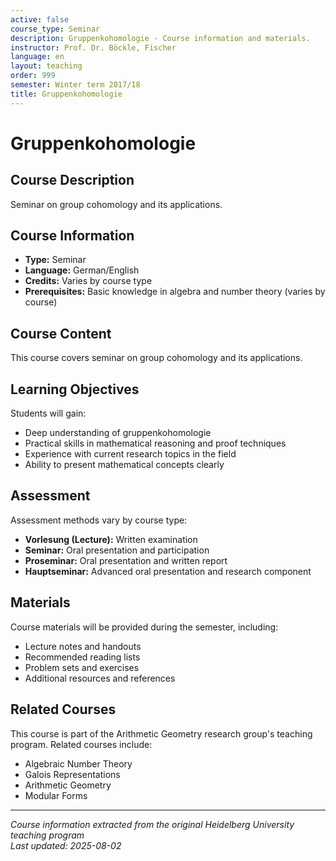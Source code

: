 ```yaml
---
active: false
course_type: Seminar
description: Gruppenkohomologie - Course information and materials.
instructor: Prof. Dr. Böckle, Fischer
language: en
layout: teaching
order: 999
semester: Winter term 2017/18
title: Gruppenkohomologie
---
```


# Gruppenkohomologie

## Course Description 

Seminar on group cohomology and its applications.

## Course Information 

- **Type:** Seminar
- **Language:** German/English
- **Credits:** Varies by course type
- **Prerequisites:** Basic knowledge in algebra and number theory (varies by course)

## Course Content 

This course covers seminar on group cohomology and its applications.

## Learning Objectives 

Students will gain:
- Deep understanding of gruppenkohomologie
- Practical skills in mathematical reasoning and proof techniques
- Experience with current research topics in the field
- Ability to present mathematical concepts clearly

## Assessment 

Assessment methods vary by course type:
- **Vorlesung (Lecture):** Written examination
- **Seminar:** Oral presentation and participation
- **Proseminar:** Oral presentation and written report
- **Hauptseminar:** Advanced oral presentation and research component

## Materials 

Course materials will be provided during the semester, including:
- Lecture notes and handouts
- Recommended reading lists
- Problem sets and exercises
- Additional resources and references

## Related Courses 

This course is part of the Arithmetic Geometry research group's teaching program. Related courses include:
- Algebraic Number Theory
- Galois Representations
- Arithmetic Geometry
- Modular Forms

---

*Course information extracted from the original Heidelberg University teaching program*  
*Last updated: 2025-08-02*